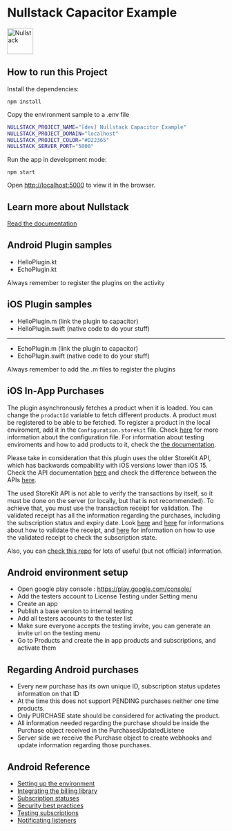 # Nullstack Capacitor Example

<img src='https://raw.githubusercontent.com/nullstack/nullstack/master/nullstack.png' height='60' alt='Nullstack' />

## How to run this Project

Install the dependencies:

`npm install`

Copy the environment sample to a .env file

```sh
NULLSTACK_PROJECT_NAME="[dev] Nullstack Capacitor Example"
NULLSTACK_PROJECT_DOMAIN="localhost"
NULLSTACK_PROJECT_COLOR="#D22365"
NULLSTACK_SERVER_PORT="5000"
```

Run the app in development mode:

`npm start`

Open [http://localhost:5000](http://localhost:5000) to view it in the browser.

## Learn more about Nullstack

[Read the documentation](https://nullstack.app/documentation)


## Android Plugin samples

 - HelloPlugin.kt
 - EchoPlugin.kt

Always remember to register the plugins on the activity


## iOS Plugin samples
 - HelloPlugin.m (link the plugin to capacitor)
 - HelloPlugin.swift (native code to do your stuff)
 ---------------------------------------------------
 - EchoPlugin.m (link the plugin to capacitor)
 - EchoPlugin.swift (native code to do your stuff)

Always remember to add the .m files to register the plugins

## iOS In-App Purchases

The plugin asynchronously fetches a product when it is loaded. You can change the `productId` variable to fetch different products.
A product must be registered to be able to be fetched. To register a product in the local enviroment, add it in the `Configuration.storekit` file. Check [here](https://developer.apple.com/documentation/xcode/setting-up-storekit-testing-in-xcode) for more information about the configuration file. For information about testing enviroments and how to add products to it, check the [the documentation](https://developer.apple.com/documentation/storekit/in-app_purchase/testing_at_all_stages_of_development_with_xcode_and_sandbox).

Please take in consideration that this plugin uses the older StoreKit API, which has backwards compability with iOS versions lower than iOS 15. Check the API documentation [here](https://developer.apple.com/documentation/storekit/original_api_for_in-app_purchase) and check the difference between the APIs [here](https://developer.apple.com/documentation/storekit/choosing_a_storekit_api_for_in-app_purchase).

The used StoreKit API is not able to verify the transactions by itself, so it must be done on the server (or locally, but that is not recommended). To achieve that, you must use the transaction receipt for validation. The validated receipt has all the information regarding the purchases, including the subscription status and expiry date. Look [here](https://developer.apple.com/documentation/storekit/original_api_for_in-app_purchase/choosing_a_receipt_validation_technique) and [here](https://developer.apple.com/documentation/storekit/original_api_for_in-app_purchase/validating_receipts_with_the_app_store) for informations about how to validate the receipt, and [here](https://developer.apple.com/documentation/storekit/original_api_for_in-app_purchase/subscriptions_and_offers/handling_subscriptions_billing) for information on how to use the validated receipt to check the subscription state.

Also, you can [check this repo](https://github.com/russell-archer/IAPHelper) for lots of useful (but not official) information.
## Android environment setup

- Open google play console : https://play.google.com/console/
- Add the testers account to License Testing under Setting menu
- Create an app
- Publish a base version to internal testing
- Add all testers accounts to the tester list
- Make sure everyone accepts the testing invite, you can generate an invite url on the testing menu
- Go to Products and create the in app products and subscriptions, and activate them

## Regarding Android purchases

- Every new purchase has its own unique ID, subscription status updates information on that ID
- At the time this does not support PENDING purchases neither one time products.
- Only PURCHASE state should be considered for activating the product.
- All information needed regarding the purchase should be inside the Purchase object received in the PurchasesUpdatedListene
- Server side we receive the Purchase object to create webhooks and update information regarding those purchases.

## Android Reference

- [Setting up the environment](https://developer.android.com/google/play/billing/getting-ready)
- [Integrating the billing library](https://developer.android.com/google/play/billing/integrate)
- [Subscription statuses](https://developer.android.com/google/play/billing/subscriptions)
- [Security best practices](https://developer.android.com/google/play/billing/security)
- [Testing subscriptions](https://qonversion.io/blog/the-ultimate-guide-to-subscription-testing-on-android/)
- [Notificating listeners](https://capacitorjs.com/docs/plugins/android#plugin-events)
